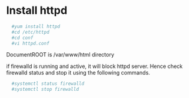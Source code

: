 # Install httpd
```sh
  #yum install httpd
  #cd /etc/httpd
  #cd conf
  #vi httpd.conf
```
DocumentROOT is /var/www/html directory

if firewalld is running and active, it will block httpd server. Hence check firewalld status and stop it using the following commands.
```sh
  #systemctl status firewalld
  #systemctl stop firewalld
```

